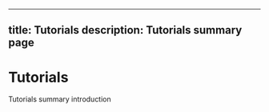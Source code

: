 ----
title: Tutorials
description: Tutorials summary page
----

# Tutorials

Tutorials summary introduction
